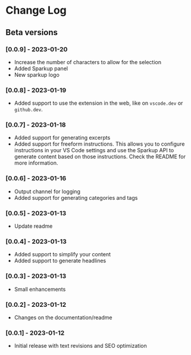 # Change Log

## Beta versions

### [0.0.9] - 2023-01-20

- Increase the number of characters to allow for the selection
- Added Sparkup panel
- New sparkup logo

### [0.0.8] - 2023-01-19

- Added support to use the extension in the web, like on `vscode.dev` or `github.dev`.

### [0.0.7] - 2023-01-18

- Added support for generating excerpts
- Added support for freeform instructions. This allows you to configure instructions in your VS Code settings and use the Sparkup API to generate content based on those instructions. Check the README for more information.

### [0.0.6] - 2023-01-16

- Output channel for logging
- Added support for generating categories and tags

### [0.0.5] - 2023-01-13

- Update readme

### [0.0.4] - 2023-01-13

- Added support to simplify your content
- Added support to generate headlines

### [0.0.3] - 2023-01-13

- Small enhancements

### [0.0.2] - 2023-01-12

- Changes on the documentation/readme

### [0.0.1] - 2023-01-12

- Initial release with text revisions and SEO optimization